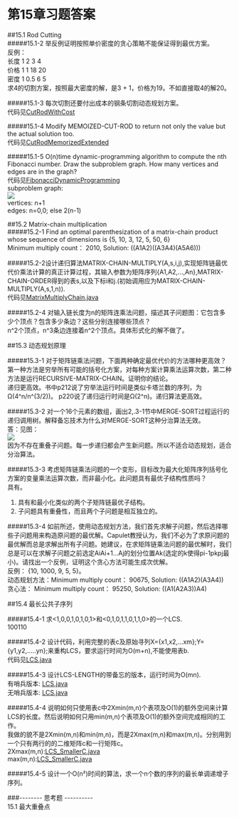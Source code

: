 第15章习题答案
=
##15.1 Rod Cutting  
#####15.1-2 举反例证明按照单价密度的贪心策略不能保证得到最优方案。  
反例：  
长度 1 2 3 4  
价格 1 1 18 20  
密度 1 0.5 6 5  
求4的切割方案，按照最大密度的解，是3 + 1，价格为19。不如直接取4的解20。  

#####15.1-3 每次切割还要付出成本的钢条切割动态规划方案。  
代码见[CutRodWithCost](https://github.com/zhuxiuwei/CLRS/blob/master/src/chap15_DynamicProgramming/CutRodWithCost.java)  

#####15.1-4 Modify MEMOIZED-CUT-ROD to return not only the value but the actual solution too.  
代码见[CutRodMemorizedExtended](https://github.com/zhuxiuwei/CLRS/blob/master/src/chap15_DynamicProgramming/CutRodMemorizedExtended.java)  

#####15.1-5 O(n)time dynamic-programming algorithm to compute the nth Fibonacci number. Draw the subproblem graph. How many vertices and edges are in the graph?  
代码见[FibonacciDynamicProgramming](https://github.com/zhuxiuwei/CLRS/blob/master/src/chap15_DynamicProgramming/FibonacciDynamicProgramming.java)  
subproblem graph:  
![](https://github.com/zhuxiuwei/CLRS/blob/master/Images/15.1-5.png)  
vertices: n+1  
edges: n=0,0; else 2(n-1)  

##15.2 Matrix-chain multiplication  
#####15.2-1 Find an optimal parenthesization of a matrix-chain product whose sequence of dimensions is {5, 10, 3, 12, 5, 50, 6}  
Minimum multiply count： 2010, Solution: ((A1A2)((A3A4)(A5A6)))  

#####15.2-2设计递归算法MATRIX-CHAIN-MULTIPLY(A,s,i,j),实现矩阵链最优代价乘法计算的真正计算过程，其输入参数为矩阵序列{A1,A2,...,An},MATRIX-CHAIN-ORDER得到的表s,以及下标i和j.(初始调用应为MATRIX-CHAIN-MULTIPLY(A,s,1,n)).  
代码见[MatrixMultiplyChain.java](https://github.com/zhuxiuwei/CLRS/blob/master/src/chap15_DynamicProgramming/MatrixMultiplyChain.java#L17)  

#####15.2-4 对输入链长度为n的矩阵连乘法问题，描述其子问题图：它包含多少个顶点？包含多少条边？这些分别连接哪些顶点？  
n^2个顶点，n^3条边连接着n^2个顶点。具体形式化的解不做了。  

##15.3 动态规划原理  

#####15.3-1 对于矩阵链乘法问题，下面两种确定最优代价的方法哪种更高效？第一种方法是穷举所有可能的括号化方案，对每种方案计算乘法运算次数，第二种方法是运行RECURSIVE-MATRIX-CHAIN。证明你的结论。  
递归更高效。书中p212说了穷举法运行时间是类似卡塔兰数的序列，为Ω(4^n/n^(3/2))。 p220说了递归运行时间是Ω(2^n)。递归算法更高效。

#####15.3-2 对一个16个元素的数组，画出2,.3-1节中MERGE-SORT过程运行的递归调用树。解释备忘技术为什么对MERGE-SORT这种分治算法无效。  
答：见图：  
![](https://github.com/zhuxiuwei/CLRS/blob/master/Images/15.3-2.png)  
因为不存在重叠子问题。每一步递归都会产生新问题。所以不适合动态规划，适合分治算法。  

#####15.3-3 考虑矩阵链乘法问题的一个变形，目标改为最大化矩阵序列括号化方案的变量乘法运算次数，而非最小化。此问题具有最优子结构性质吗？  
具有。  
1. 具有和最小化类似的两个子矩阵链最优子结构。  
2. 子问题具有重叠性，而且两个子问题是相互独立的。    

#####15.3-4 如前所述，使用动态规划方法，我们首先求解子问题，然后选择哪些子问题用来构造原问题的最优解。Capulet教授认为，我们不必为了求原问题的最优解而总是求解出所有子问题。她建议，在求矩阵链乘法问题的最优解时，我们总是可以在求解子问题之前选定AiAi+1...Aj的划分位置Ak(选定的k使得pi-1pkpj最小)。请找出一个反例，证明这个贪心方法可能生成次优解。  
反例： {10, 1000, 9, 5, 5}。  
动态规划方法：Minimum multiply count： 90675, Solution: ((A1A2)(A3A4))  
贪心法： Minimum multiply count： 95250, Solution: ((A1(A2A3))A4)  

##15.4 最长公共子序列  

#####15.4-1 求<1,0,0,1,0,1,0,1>和<0,1,0,1,1,0,1,1,0>的一个LCS.  
100110  

#####15.4-2 设计代码，利用完整的表c及原始寻列X={x1,x2,...xm};Y={y1,y2,.....yn};来重构LCS，要求运行时间为O(m+n),不能使用表b.  
代码见[LCS.java](https://github.com/zhuxiuwei/CLRS/blob/master/src/chap15_DynamicProgramming/LCS.java#L70)  

#####15.4-3 设计LCS-LENGTH的带备忘的版本，运行时间为O(mn).  
有哨兵版本: [LCS.java](https://github.com/zhuxiuwei/CLRS/blob/master/src/chap15_DynamicProgramming/LCS.java#L96)  
无哨兵版本: [LCS.java](https://github.com/zhuxiuwei/CLRS/blob/master/src/chap15_DynamicProgramming/LCS.java#L133)  

#####15.4-4  说明如何只使用表c中2Xmin(m,n)个表项及O(1)的额外空间来计算LCS的长度。然后说明如何只用min(m,n)个表项及O(1)的额外空间完成相同的工作。  
我做的貌不是2Xmin(m,n)和min(m,n)，而是2Xmax(m,n)和max(m,n)。分别用到一个只有两行的的二维矩阵c和一行矩阵c。  
2Xmax(m,n):[LCS_SmallerC.java](https://github.com/zhuxiuwei/CLRS/blob/master/src/chap15_DynamicProgramming/LCS_SmallerC.java#L12)  
max(m,n):[LCS_SmallerC.java](https://github.com/zhuxiuwei/CLRS/blob/master/src/chap15_DynamicProgramming/LCS_SmallerC.java#L55)  

#####15.4-5 设计一个O(n²)时间的算法，求一个n个数的序列的最长单调递增子序列。  


###-------- 思考题 ----------  
15.1 最大重叠点  